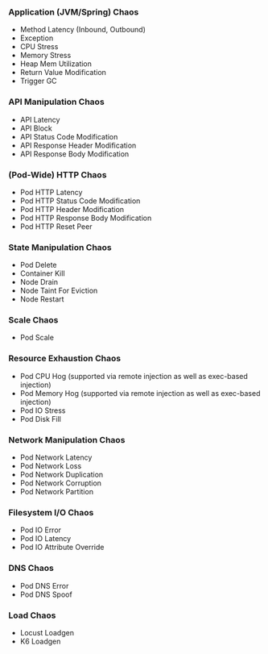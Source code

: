 ### Application (JVM/Spring) Chaos

- Method Latency (Inbound, Outbound)
- Exception
- CPU Stress
- Memory Stress
- Heap Mem Utilization
- Return Value Modification
- Trigger GC 

### API Manipulation Chaos

- API Latency
- API Block
- API Status Code Modification
- API Response Header Modification
- API Response Body Modification

### (Pod-Wide) HTTP Chaos

- Pod HTTP Latency
- Pod HTTP Status Code Modification
- Pod HTTP Header Modification
- Pod HTTP Response Body Modification
- Pod HTTP Reset Peer

### State Manipulation Chaos

- Pod Delete
- Container Kill
- Node Drain
- Node Taint For Eviction
- Node Restart

### Scale Chaos

- Pod Scale

### Resource Exhaustion Chaos

- Pod CPU Hog (supported via remote injection as well as exec-based injection)
- Pod Memory Hog (supported via remote injection as well as exec-based injection)
- Pod IO Stress
- Pod Disk Fill

### Network Manipulation Chaos

- Pod Network Latency
- Pod Network Loss
- Pod Network Duplication
- Pod Network Corruption
- Pod Network Partition

### Filesystem I/O Chaos

- Pod IO Error
- Pod IO Latency
- Pod IO Attribute Override

### DNS Chaos

- Pod DNS Error
- Pod DNS Spoof

### Load Chaos

- Locust Loadgen
- K6 Loadgen



